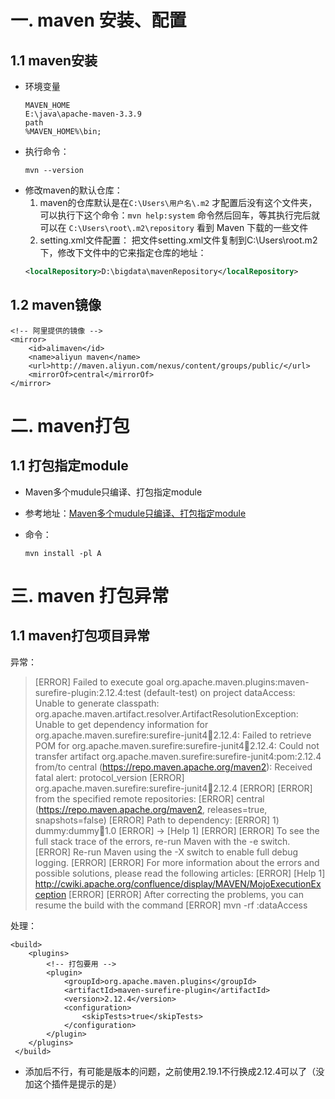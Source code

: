 # 一. maven 安装、配置

## 1.1 maven安装
- 环境变量
  ```
  MAVEN_HOME
  E:\java\apache-maven-3.3.9
  path
  %MAVEN_HOME%\bin;
  ```
- 执行命令：
  ```
  mvn --version
  ```
- 修改maven的默认仓库：
  1. maven的仓库默认是在`C:\Users\用户名\.m2` 才配置后没有这个文件夹，可以执行下这个命令：`mvn help:system` 
  命令然后回车，等其执行完后就可以在 `C:\Users\root\.m2\repository` 看到 Maven 下载的一些文件
  2. setting.xml文件配置：
  把文件setting.xml文件复制到C:\Users\root\.m2下，修改下文件中的它来指定仓库的地址：
  ```xml
  <localRepository>D:\bigdata\mavenRepository</localRepository>
  ```



## 1.2 maven镜像

```
<!-- 阿里提供的镜像 -->
<mirror>
    <id>alimaven</id>
	<name>aliyun maven</name>
	<url>http://maven.aliyun.com/nexus/content/groups/public/</url>
	<mirrorOf>central</mirrorOf>        
</mirror>
```



# 二. maven打包

## 1.1 打包指定module
- Maven多个mudule只编译、打包指定module

- 参考地址：[Maven多个mudule只编译、打包指定module](https://blog.csdn.net/fqwgc8/article/details/50517821)
- 命令：
  ```shell
  mvn install -pl A
  ```

# 三. maven 打包异常

## 1.1 maven打包项目异常

异常：

>[ERROR] Failed to execute goal org.apache.maven.plugins:maven-surefire-plugin:2.12.4:test (default-test) on project dataAccess: Unable to generate classpath: org.apache.maven.artifact.resolver.ArtifactResolutionException: Unable to get dependency information for org.apache.maven.surefire:surefire-junit4:jar:2.12.4: Failed to retrieve POM for org.apache.maven.surefire:surefire-junit4:jar:2.12.4: Could not transfer artifact org.apache.maven.surefire:surefire-junit4:pom:2.12.4 from/to central (https://repo.maven.apache.org/maven2): Received fatal alert: protocol_version
>[ERROR] org.apache.maven.surefire:surefire-junit4:jar:2.12.4
>[ERROR] 
>[ERROR] from the specified remote repositories:
>[ERROR] central (https://repo.maven.apache.org/maven2, releases=true, snapshots=false)
>[ERROR] Path to dependency:
>[ERROR] 1) dummy:dummy:jar:1.0
>[ERROR] -> [Help 1]
>[ERROR] 
>[ERROR] To see the full stack trace of the errors, re-run Maven with the -e switch.
>[ERROR] Re-run Maven using the -X switch to enable full debug logging.
>[ERROR] 
>[ERROR] For more information about the errors and possible solutions, please read the following articles:
>[ERROR] [Help 1] http://cwiki.apache.org/confluence/display/MAVEN/MojoExecutionException
>[ERROR] 
>[ERROR] After correcting the problems, you can resume the build with the command
>[ERROR]   mvn <goals> -rf :dataAccess

处理：
```
<build>
    <plugins>
        <!-- 打包要用 -->
        <plugin>
            <groupId>org.apache.maven.plugins</groupId>
            <artifactId>maven-surefire-plugin</artifactId>
            <version>2.12.4</version>
            <configuration>
                <skipTests>true</skipTests>
            </configuration>
        </plugin>
    </plugins>
 </build>
```
- 添加后不行，有可能是版本的问题，之前使用2.19.1不行换成2.12.4可以了（没加这个插件是提示的是）



